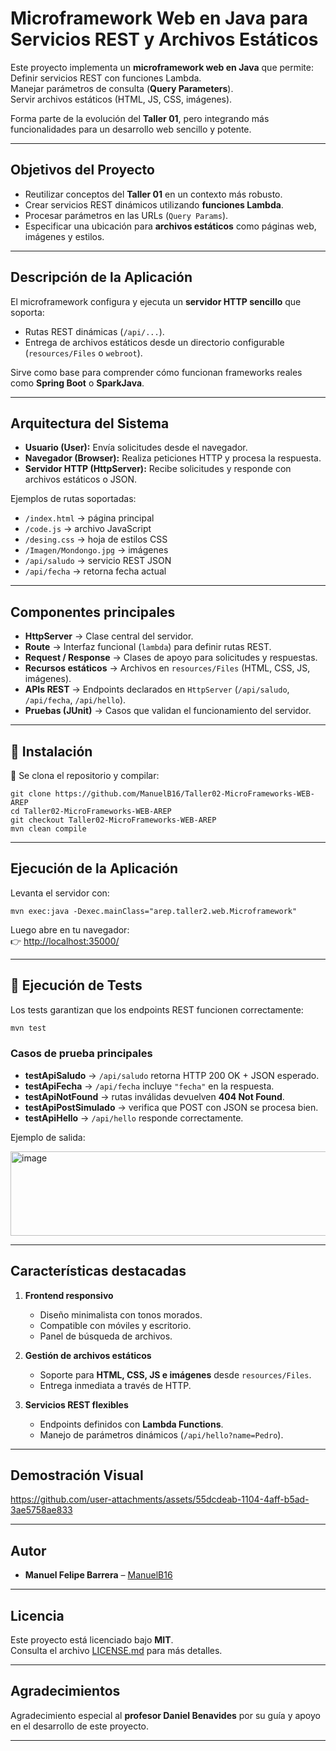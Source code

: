 
# Microframework Web en Java para Servicios REST y Archivos Estáticos

Este proyecto implementa un **microframework web en Java** que permite:
Definir servicios REST con funciones Lambda.  
Manejar parámetros de consulta (**Query Parameters**).  
Servir archivos estáticos (HTML, JS, CSS, imágenes).  

Forma parte de la evolución del **Taller 01**, pero integrando más funcionalidades para un desarrollo web sencillo y potente.

---

## Objetivos del Proyecto
- Reutilizar conceptos del **Taller 01** en un contexto más robusto.  
- Crear servicios REST dinámicos utilizando **funciones Lambda**.  
- Procesar parámetros en las URLs (`Query Params`).  
- Especificar una ubicación para **archivos estáticos** como páginas web, imágenes y estilos.  

---

## Descripción de la Aplicación

El microframework configura y ejecuta un **servidor HTTP sencillo** que soporta:  
- Rutas REST dinámicas (`/api/...`).  
- Entrega de archivos estáticos desde un directorio configurable (`resources/Files` o `webroot`).  

Sirve como base para comprender cómo funcionan frameworks reales como **Spring Boot** o **SparkJava**.

---

## Arquitectura del Sistema

- **Usuario (User):** Envía solicitudes desde el navegador.  
- **Navegador (Browser):** Realiza peticiones HTTP y procesa la respuesta.  
- **Servidor HTTP (HttpServer):** Recibe solicitudes y responde con archivos estáticos o JSON.  

Ejemplos de rutas soportadas:
- `/index.html` → página principal  
- `/code.js` → archivo JavaScript  
- `/desing.css` → hoja de estilos CSS  
- `/Imagen/Mondongo.jpg` → imágenes  
- `/api/saludo` → servicio REST JSON  
- `/api/fecha` → retorna fecha actual  

---

## Componentes principales

- **HttpServer** → Clase central del servidor.  
- **Route** → Interfaz funcional (`lambda`) para definir rutas REST.  
- **Request / Response** → Clases de apoyo para solicitudes y respuestas.  
- **Recursos estáticos** → Archivos en `resources/Files` (HTML, CSS, JS, imágenes).  
- **APIs REST** → Endpoints declarados en `HttpServer` (`/api/saludo`, `/api/fecha`, `/api/hello`).  
- **Pruebas (JUnit)** → Casos que validan el funcionamiento del servidor.  

---

## 🚀 Instalación

🔧 Se clona el repositorio y compilar:

```
git clone https://github.com/ManuelB16/Taller02-MicroFrameworks-WEB-AREP
cd Taller02-MicroFrameworks-WEB-AREP
git checkout Taller02-MicroFrameworks-WEB-AREP
mvn clean compile
```

---

## Ejecución de la Aplicación

Levanta el servidor con:

```
mvn exec:java -Dexec.mainClass="arep.taller2.web.Microframework"
```

Luego abre en tu navegador:  
👉 [http://localhost:35000/](http://localhost:35000/)  

---

## 🧪 Ejecución de Tests

Los tests garantizan que los endpoints REST funcionen correctamente:  

```bash
mvn test
```

### Casos de prueba principales
- **testApiSaludo** → `/api/saludo` retorna HTTP 200 OK + JSON esperado.  
- **testApiFecha** → `/api/fecha` incluye `"fecha"` en la respuesta.  
- **testApiNotFound** → rutas inválidas devuelven **404 Not Found**.  
- **testApiPostSimulado** → verifica que POST con JSON se procesa bien.  
- **testApiHello** → `/api/hello` responde correctamente.  

Ejemplo de salida:

<img width="746" height="135" alt="image" src="https://github.com/user-attachments/assets/f0cae16f-5e6b-4241-a0bf-d32bf35d283f" />

---

## Características destacadas

1. **Frontend responsivo**  
   - Diseño minimalista con tonos morados.  
   - Compatible con móviles y escritorio.  
   - Panel de búsqueda de archivos.  

2. **Gestión de archivos estáticos**  
   - Soporte para **HTML, CSS, JS e imágenes** desde `resources/Files`.  
   - Entrega inmediata a través de HTTP.  

3. **Servicios REST flexibles**  
   - Endpoints definidos con **Lambda Functions**.  
   - Manejo de parámetros dinámicos (`/api/hello?name=Pedro`).  

---

## Demostración Visual

https://github.com/user-attachments/assets/55dcdeab-1104-4aff-b5ad-3ae5758ae833

---

## Autor

- **Manuel Felipe Barrera** – [ManuelB16](https://github.com/ManuelB16)  

---

## Licencia
Este proyecto está licenciado bajo **MIT**.  
Consulta el archivo [LICENSE.md](LICENSE.md) para más detalles.  

---

## Agradecimientos
Agradecimiento especial al **profesor Daniel Benavides** por su guía y apoyo en el desarrollo de este proyecto.  

---
